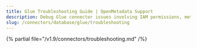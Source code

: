 ```yaml
---
title: Glue Troubleshooting Guide | OpenMetadata Support
description: Debug Glue connector issues involving IAM permissions, metadata fetch errors, or schema loading failures.
slug: /connectors/database/glue/troubleshooting
---
```


{% partial file="/v1.9/connectors/troubleshooting.md" /%}
